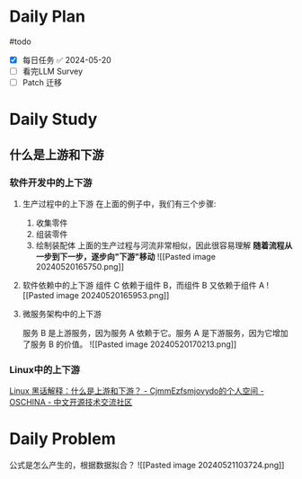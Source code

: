 # Daily Plan
#todo
- [x] 每日任务 ✅ 2024-05-20
- [ ] 看完LLM Survey
- [ ] Patch 迁移
# Daily Study
## 什么是上游和下游
### 软件开发中的上下游
1. 生产过程中的上下游
   在上面的例子中，我们有三个步骤:
	1. 收集零件
	2. 组装零件
	3. 绘制装配体
	上面的生产过程与河流非常相似，因此很容易理解 **随着流程从一步到下一步，逐步向"下游"移动**
![[Pasted image 20240520165750.png]]


2. 软件依赖中的上下游
   组件 C 依赖于组件 B，而组件 B 又依赖于组件 A
![[Pasted image 20240520165953.png]]

3. 微服务架构中的上下游

   服务 B 是上游服务，因为服务 A 依赖于它。服务 A 是下游服务，因为它增加了服务 B 的价值。
   ![[Pasted image 20240520170213.png]]
### Linux中的上下游
[Linux 黑话解释：什么是上游和下游？ - CjmmEzfsmjovydo的个人空间 - OSCHINA - 中文开源技术交流社区](https://my.oschina.net/emacs_c82f671/blog/11131174)

# Daily Problem
公式是怎么产生的，根据数据拟合？
![[Pasted image 20240521103724.png]]
